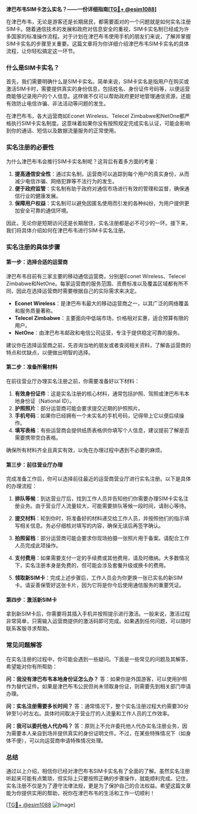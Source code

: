 **津巴布韦SIM卡怎么实名？——一份详细指南[[TG💪+ @esim1088](https://t.me/s/esim1088)]**

在津巴布韦，无论是游客还是长期居民，都需要面对的一个问题就是如何实名注册SIM卡。随着通信技术的发展和政府对信息安全的重视，SIM卡实名制已经成为许多国家的标准操作流程。对于计划在津巴布韦使用手机的朋友们来说，了解并掌握SIM卡实名的步骤至关重要。这篇文章将为你详细介绍津巴布韦SIM卡实名的具体流程，让你轻松搞定这一环节。

### 什么是SIM卡实名？

首先，我们需要明确什么是SIM卡实名。简单来说，SIM卡实名是指用户在购买或激活SIM卡时，需要提供真实的身份信息，包括姓名、身份证件号码等，以便运营商能够记录用户的个人信息。这样做不仅可以帮助政府更好地管理通信资源，还能有效防止电信诈骗、非法活动等问题的发生。

在津巴布韦，各大运营商如Econet Wireless、Telecel Zimbabwe和NetOne都严格执行SIM卡实名制度。这意味着如果你没有按照规定完成实名认证，可能会影响到你的通话、短信以及数据流量服务的正常使用。

### 实名注册的必要性

为什么津巴布韦会推行SIM卡实名制呢？这背后有着多方面的考量：

1. **提高通信安全性**：通过实名制，运营商可以追踪到每个用户的真实身份，从而减少电信诈骗、网络犯罪等不法行为的发生。
2. **便于政府监管**：实名制有助于政府对通信市场进行有效的管理和监督，确保通信行业的健康发展。
3. **保障用户权益**：实名制可以避免因匿名使用而引发的各种纠纷，为用户提供更加安全可靠的通信环境。

因此，无论你是短期访问还是长期居住，实名注册都是必不可少的一环。接下来，我们将具体介绍如何在津巴布韦进行SIM卡实名注册。

### 实名注册的具体步骤

#### 第一步：选择合适的运营商

津巴布韦目前有三家主要的移动通信运营商，分别是Econet Wireless、Telecel Zimbabwe和NetOne。每家运营商的服务范围、资费标准以及覆盖区域都有所不同，因此在选择运营商时需要根据自己的实际需求来决定。

- **Econet Wireless**：是津巴布韦最大的移动运营商之一，以其广泛的网络覆盖和服务质量著称。
- **Telecel Zimbabwe**：主要面向中低端市场，价格相对实惠，适合预算有限的用户。
- **NetOne**：由津巴布韦邮政和电信公司运营，专注于提供稳定可靠的服务。

建议你在选择运营商之前，先咨询当地的朋友或者查阅相关资料，了解各运营商的特点和优缺点，以便做出明智的选择。

#### 第二步：准备所需材料

在前往营业厅办理实名注册之前，你需要准备好以下材料：

1. **有效身份证件**：这是实名注册的核心材料，通常包括护照、驾照或津巴布韦本地身份证（National ID）。
2. **护照照片**：部分运营商可能会要求提交近期的护照照片。
3. **手机号码**：如果你已经拥有一个未实名的手机号码，记得带上它以便后续操作。
4. **填写表格**：有些运营商会提供纸质表格供你填写个人信息，建议提前了解是否需要携带空白表格。

确保所有材料齐全且真实有效，以免在办理过程中遇到不必要的麻烦。

#### 第三步：前往营业厅办理

完成准备工作后，你可以选择前往最近的运营商营业厅进行实名注册。以下是具体的办理流程：

1. **排队等候**：到达营业厅后，找到工作人员并告知他们你需要办理SIM卡实名注册业务。由于营业厅人流量较大，可能需要排队等候一段时间，请耐心等待。
   
2. **提交材料**：轮到你时，将准备好的材料递交给工作人员，并按照他们的指示填写相关信息。务必仔细核对填写的内容，确保无误后再签字确认。

3. **拍照留档**：部分运营商可能会要求你现场拍摄一张照片用于备案。请配合工作人员完成此项操作。

4. **支付费用**：如果需要支付一定的手续费或其他费用，请及时缴纳。大多数情况下，实名注册本身是免费的，但可能会涉及套餐升级或换卡的费用。

5. **领取新SIM卡**：完成上述步骤后，工作人员会为你更换一张已实名的新SIM卡。请妥善保管好这张卡片，因为它将是你今后使用通信服务的重要凭证。

#### 第四步：激活新SIM卡

拿到新SIM卡后，你需要将其插入手机并按照提示进行激活。一般来说，激活过程非常简单，只需输入运营商提供的激活码即可完成。如果遇到任何问题，可以随时联系客服寻求帮助。

### 常见问题解答

在实名注册的过程中，你可能会遇到一些疑问。下面是一些常见的问题及其解答，希望能对你有所帮助：

**问：我没有津巴布韦本地身份证怎么办？**
答：如果你是外国游客，可以使用护照作为替代证件。如果是津巴布韦公民但尚未领取身份证，则需要先到相关部门申请办理。

**问：实名注册需要多长时间？**
答：通常情况下，整个实名注册过程大约需要30分钟至1小时左右。具体时间取决于营业厅的人流量和工作人员的工作效率。

**问：我可以委托他人代办吗？**
答：原则上不允许委托他人代办实名注册业务，因为需要本人亲自到场并提供真实的身份证明文件。不过，在某些特殊情况下（如身体不便），可以向运营商申请特殊情况处理。

### 总结

通过以上介绍，相信你已经对津巴布韦SIM卡实名有了全面的了解。虽然实名注册听起来可能有点繁琐，但实际上只要按照正确的步骤操作，就能顺利完成。记住，实名注册不仅是为了遵守法律法规，更是为了保护自己的合法权益。希望这篇文章能为你提供实用的帮助，祝你在津巴布韦的生活和工作一切顺利！

[[TG💪+ @esim1088](https://t.me/s/esim1088) ![Image](https://i.postimg.cc/4NQfJmqS/Snipaste-2025-05-13-00-14-12.png)]
